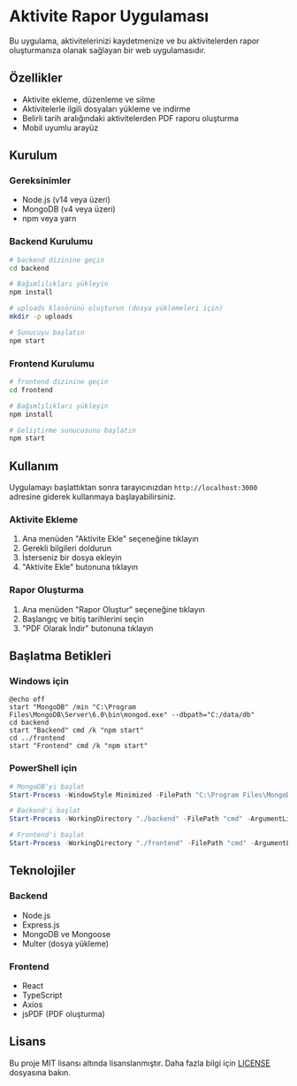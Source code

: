 # Aktivite Rapor Uygulaması

Bu uygulama, aktivitelerinizi kaydetmenize ve bu aktivitelerden rapor oluşturmanıza olanak sağlayan bir web uygulamasıdır.

## Özellikler

- Aktivite ekleme, düzenleme ve silme
- Aktivitelerle ilgili dosyaları yükleme ve indirme
- Belirli tarih aralığındaki aktivitelerden PDF raporu oluşturma
- Mobil uyumlu arayüz

## Kurulum

### Gereksinimler

- Node.js (v14 veya üzeri)
- MongoDB (v4 veya üzeri)
- npm veya yarn

### Backend Kurulumu

```bash
# backend dizinine geçin
cd backend

# Bağımlılıkları yükleyin
npm install

# uploads klasörünü oluşturun (dosya yüklemeleri için)
mkdir -p uploads

# Sunucuyu başlatın
npm start
```

### Frontend Kurulumu

```bash
# frontend dizinine geçin
cd frontend

# Bağımlılıkları yükleyin
npm install

# Geliştirme sunucusunu başlatın
npm start
```

## Kullanım

Uygulamayı başlattıktan sonra tarayıcınızdan `http://localhost:3000` adresine giderek kullanmaya başlayabilirsiniz.

### Aktivite Ekleme

1. Ana menüden "Aktivite Ekle" seçeneğine tıklayın
2. Gerekli bilgileri doldurun
3. İsterseniz bir dosya ekleyin
4. "Aktivite Ekle" butonuna tıklayın

### Rapor Oluşturma

1. Ana menüden "Rapor Oluştur" seçeneğine tıklayın
2. Başlangıç ve bitiş tarihlerini seçin
3. "PDF Olarak İndir" butonuna tıklayın

## Başlatma Betikleri

### Windows için

```batch
@echo off
start "MongoDB" /min "C:\Program Files\MongoDB\Server\6.0\bin\mongod.exe" --dbpath="C:/data/db"
cd backend
start "Backend" cmd /k "npm start"
cd ../frontend
start "Frontend" cmd /k "npm start"
```

### PowerShell için

```powershell
# MongoDB'yi başlat
Start-Process -WindowStyle Minimized -FilePath "C:\Program Files\MongoDB\Server\6.0\bin\mongod.exe" -ArgumentList "--dbpath=C:/data/db"

# Backend'i başlat
Start-Process -WorkingDirectory "./backend" -FilePath "cmd" -ArgumentList "/k npm start"

# Frontend'i başlat
Start-Process -WorkingDirectory "./frontend" -FilePath "cmd" -ArgumentList "/k npm start"
```

## Teknolojiler

### Backend
- Node.js
- Express.js
- MongoDB ve Mongoose
- Multer (dosya yükleme)

### Frontend
- React
- TypeScript
- Axios
- jsPDF (PDF oluşturma)

## Lisans

Bu proje MIT lisansı altında lisanslanmıştır. Daha fazla bilgi için [LICENSE](LICENSE) dosyasına bakın.